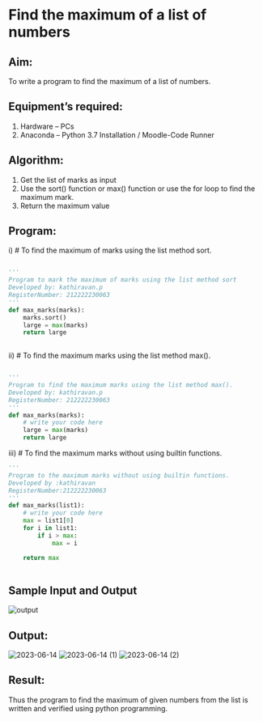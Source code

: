 # Find the maximum of a list of numbers
## Aim:
To write a program to find the maximum of a list of numbers.
## Equipment’s required:
1.	Hardware – PCs
2.	Anaconda – Python 3.7 Installation / Moodle-Code Runner
## Algorithm:
1.	Get the list of marks as input
2.	Use the sort() function or max() function or use the for loop to find the maximum mark.
3.	Return the maximum value
## Program:

i)	# To find the maximum of marks using the list method sort.
```Python

''' 
Program to mark the maximum of marks using the list method sort
Developed by: kathiravan.p
RegisterNumber: 212222230063
'''
def max_marks(marks):
    marks.sort()
    large = max(marks)
    return large
    

```

ii)	# To find the maximum marks using the list method max().
```Python

''' 
Program to find the maximum marks using the list method max().
Developed by: kathiravan.p
RegisterNumber: 212222230063
'''
def max_marks(marks):
    # write your code here
    large = max(marks)
    return large

```

iii) # To find the maximum marks without using builtin functions.
```Python
''' 
Program to the maximum marks without using builtin functions.
Developed by :kathiravan
RegisterNumber:212222230063  
'''
def max_marks(list1):
    # write your code here
    max = list1[0]
    for i in list1:
        if i > max:
            max = i

    return max
    


```
## Sample Input and Output
![output](./img/max_marks1.jpg) 

## Output:
![2023-06-14](https://github.com/kathiravan13/FindMaximum/assets/119831303/d4280ff9-eaab-4e9b-9b4e-d5551a3d2688)
![2023-06-14 (1)](https://github.com/kathiravan13/FindMaximum/assets/119831303/a5a2cdf3-adc7-443f-a24f-db260405525e)
![2023-06-14 (2)](https://github.com/kathiravan13/FindMaximum/assets/119831303/435d8111-a618-4797-9c60-6082fff00f37)


## Result:
Thus the program to find the maximum of given numbers from the list is written and verified using python programming.
